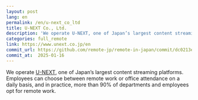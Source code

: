 ```yaml
---
layout: post
lang: en
permalink: /en/u-next_co_ltd
title: U-NEXT Co., Ltd.
description: 'We operate U-NEXT, one of Japan’s largest content streaming platforms. Employees can choose between remote work or office attendance on a daily basis, and in practice, more than 90% of departments and employees opt for remote work.'
categories: full_remote
link: https://www.unext.co.jp/en
commit_url: https://github.com/remote-jp/remote-in-japan/commit/dc0213e5d3bf547e1dd7b4da3b612a689016ef3e
commit_at:  2025-01-16
---
```


<p>We operate <a href="https://video.unext.jp">U-NEXT</a>, one of Japan’s largest content streaming platforms. Employees can choose between remote work or office attendance on a daily basis, and in practice, more than 90% of departments and employees opt for remote work.</p>
